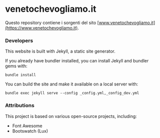 # venetochevogliamo.it

Questo repository contiene i sorgenti del sito [www.venetochevogliamo.it](https://www.venetochevogliamo.it).

### Developers

This website is built with Jekyll, a static site generator.

If you already have bundler installed, you can install Jekyll and bundler gems with:

```
bundle install
```

You can build the site and make it available on a local server with:

```
bundle exec jekyll serve --config _config.yml,_config_dev.yml
```

### Attributions

This project is based on various open-source projects, including:

- Font Awesome
- Bootswatch (Lux)
